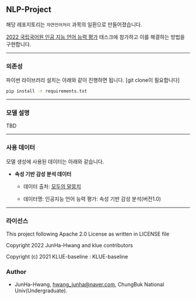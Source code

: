 ## NLP-Project

해당 레포지토리는 `자연언어처리` 과목의 일환으로 만들어졌습니다.

[2022 국립국어원 인공 지능 언어 능력 평가](https://corpus.korean.go.kr/task/taskList.do?taskId=8&clCd=END_TASK&subMenuId=sub01) 태스크에 참가하고 이를 해결하는 방법을 구현합니다.

---------

### 의존성

파이썬 라이브러리 설치는 아래와 같이 진행하면 됩니다. [git clone이 필요합니다]

  ```bash
  pip install -r requirements.txt
  ```

--------

### 모델 설명

TBD

------

### 사용 데이터

모델 생성에 사용된 데이터는 아래와 같습니다.

- **속성 기반 감성 분석 데이터**

  - 데이터 출처: [모두의 말뭉치](https://corpus.korean.go.kr/main.do)
  
  - 데이터명: 인공지능 언어 능력 평가: 속성 기반 감성 분석(버전1.0)
  
--------
  
### 라이선스

This project following Apache 2.0 License as written in LICENSE file

Copyright 2022 JunHa-Hwang and klue contributors

Copyright (c) 2021 KLUE-baseline : KLUE-baseline

### Author

- JunHa-Hwang, hwang_junha@naver.com, ChungBuk National Univ(Undergraduate).
